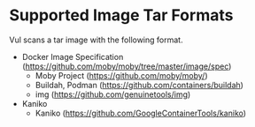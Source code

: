 # Supported Image Tar Formats
Vul scans a tar image with the following format.

- Docker Image Specification (https://github.com/moby/moby/tree/master/image/spec)
    - Moby Project (https://github.com/moby/moby/)
    - Buildah, Podman (https://github.com/containers/buildah)
    - img (https://github.com/genuinetools/img)
- Kaniko
    - Kaniko (https://github.com/GoogleContainerTools/kaniko)
